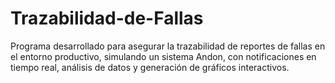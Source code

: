 # Trazabilidad-de-Fallas
Programa desarrollado para asegurar la trazabilidad de reportes de fallas en el entorno productivo, simulando un sistema Andon, con notificaciones en tiempo real, análisis de datos y generación de gráficos interactivos.
